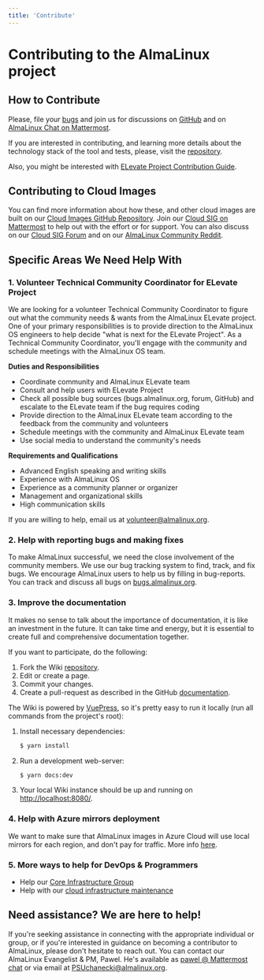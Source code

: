 ```yaml
---
title: 'Contribute'
---
```

# Contributing to the AlmaLinux project

## How to Contribute

Please, file your [bugs](https://github.com/AlmaLinux/almalinux-deploy/issues) and join us for discussions on [GitHub](https://github.com/AlmaLinux/almalinux-deploy/discussions) and on [AlmaLinux Chat on Mattermost](https://chat.almalinux.org/).

If you are interested in contributing, and learning more details about the technology stack of the tool and tests, please, visit the [repository](https://github.com/AlmaLinux/almalinux-deploy).

Also, you might be interested with [ELevate Project Contribution Guide](/elevate/Contribution-guide.html).

## Contributing to Cloud Images
You can find more information about how these, and other cloud images are built on our [Cloud Images GitHub Repository](https://github.com/AlmaLinux/cloud-images). Join our [Cloud SIG on Mattermost](https://chat.almalinux.org/almalinux/channels/sigcloud) to help out with the effort or for support. You can also discuss on our [Cloud SIG Forum](https://almalinux.discourse.group/c/sigs/cloud-sig/10) and on our [AlmaLinux Community Reddit](https://www.reddit.com/r/AlmaLinux).


## Specific Areas We Need Help With 

### 1. Volunteer Technical Community Coordinator for ELevate Project

We are looking for a volunteer Technical Community Coordinator to figure out what the community needs & wants from the AlmaLinux ELevate project. One of your primary responsibilities is to provide direction to the AlmaLinux OS engineers to help decide "what is next for the ELevate Project". As a Technical Community Coordinator, you'll engage with the community and schedule meetings with the AlmaLinux OS team.

**Duties and Responsibilities**
- Coordinate community and AlmaLinux ELevate team
- Consult and help users with ELevate Project
- Check all possible bug sources (bugs.almalinux.org, forum, GitHub) and escalate to the ELevate team if the bug requires coding
- Provide direction to the AlmaLinux ELevate team according to the feedback from the community and volunteers
- Schedule meetings with the community and AlmaLinux ELevate team
- Use social media to understand the community's needs

**Requirements and Qualifications**
- Advanced English speaking and writing skills
- Experience with AlmaLinux OS
- Experience as a community planner or organizer
- Management and organizational skills
- High communication skills

If you are willing to help, email us at [volunteer@almalinux.org](mailto:volunteer@almalinux.org).

### 2. Help with reporting bugs and making fixes

To make AlmaLinux successful, we need the close involvement of the community
members. We use our bug tracking system to find, track, and fix bugs. We
encourage AlmaLinux users to help us by filling in bug-reports. You can track and
discuss all bugs on [bugs.almalinux.org](https://bugs.almalinux.org/).


### 3. Improve the documentation

It makes no sense to talk about the importance of documentation, it is like
an investment in the future. It can take time and energy, but it is 
essential to create full and comprehensive documentation together.

If you want to participate, do the following:

1. Fork the Wiki [repository](https://github.com/AlmaLinux/wiki).
2. Edit or create a page.
3. Commit your changes.
4. Create a pull-request as described in the GitHub [documentation](https://docs.github.com/en/github/collaborating-with-issues-and-pull-requests/creating-a-pull-request).

The Wiki is powered by [VuePress](https://vuepress.vuejs.org/), so it's pretty
easy to run it locally (run all commands from the project's root):

1. Install necessary dependencies:
   ```sh
   $ yarn install
   ```
2. Run a development web-server:
   ```sh
   $ yarn docs:dev
   ```
3. Your local Wiki instance should be up and running on
   [http://localhost:8080/](http://localhost:8080/).


### 4. Help with Azure mirrors deployment

We want to make sure that AlmaLinux images in Azure Cloud will use local mirrors for each region, and don't pay for traffic.
More info [here](/cloud/Azure).

### 5. More ways to help for DevOps & Programmers
- Help our [Core Infrastructure Group](/sigs/Core.html#help-wanted)
- Help with our [cloud infrastructure maintenance](/sigs/Cloud.html#help-wanted)


## Need assistance? We are here to help!
If you're seeking assistance in connecting with the appropriate individual or group, or if you're interested in guidance on becoming a contributor to AlmaLinux, please don't hesitate to reach out. You can contact our AlmaLinux Evangelist & PM, Pawel. He's available as [pawel @ Mattermost chat](https://chat.almalinux.org/almalinux/messages/@pawel) or via email at [PSUchanecki@almalinux.org](mailto:psuchanecki@almalinux.org).
